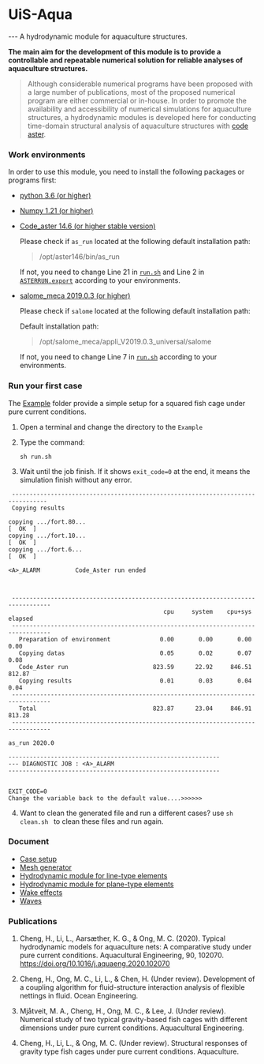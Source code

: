 # UiS-Aqua
--- A hydrodynamic module for aquaculture structures.

**The main aim for the development of this module is to provide a controllable and repeatable numerical solution for reliable analyses of aquaculture structures.** 


> Although considerable numerical programs have been proposed with a large number of publications, most of the proposed numerical program are either  commercial or in-house. In order to promote the availability  and accessibility of numerical simulations for aquaculture structures, a hydrodynamic modules is developed here for conducting time-domain structural analysis of aquaculture structures with [code aster](https://www.code-aster.org/V2/spip.php?rubrique2). 



### Work environments

In order to use this module, you need to install the following packages or programs first:

* [python 3.6 (or higher)](https://www.python.org/)

* [Numpy 1.21 (or higher)](https://numpy.org/)

* [Code_aster 14.6 (or higher stable version)](https://www.code-aster.org/spip.php?article272)

  Please check if `as_run` located at the following default installation path:

  > /opt/aster146/bin/as_run

  If not, you need to change Line 21 in [`run.sh`](./Example/run.sh) and Line 2 in [`ASTERRUN.export`](./Example/asterinput/ASTERRUN.export) according to your environments.

* [salome_meca 2019.0.3 (or higher)](https://www.code-aster.org/spip.php?article303)

  Please check if `salome` located at the following default installation path:

  Default installation path:

  > /opt/salome_meca/appli_V2019.0.3_universal/salome

  If not, you need to change Line 7 in [`run.sh`](./Example/run.sh) according to your environments.



### Run your first case

The [Example](./Example/README.MD) folder provide a simple setup for a squared fish cage under pure current conditions. 

1. Open a terminal and change the directory to the `Example`

2. Type the command:

   ``` shell
   sh run.sh
   ```

3. Wait until the job finish. If it shows `exit_code=0` at the end, it means the simulation finish without any error.

```shell
 --------------------------------------------------------------------------------
 Copying results

copying .../fort.80...                                                  [  OK  ]
copying .../fort.10...                                                  [  OK  ]
copying .../fort.6...                                                   [  OK  ]

<A>_ALARM          Code_Aster run ended


 
 ---------------------------------------------------------------------------------
                                            cpu     system    cpu+sys    elapsed
 ---------------------------------------------------------------------------------
   Preparation of environment              0.00       0.00       0.00       0.00
   Copying datas                           0.05       0.02       0.07       0.08
   Code_Aster run                        823.59      22.92     846.51     812.87
   Copying results                         0.01       0.03       0.04       0.04
 ---------------------------------------------------------------------------------
   Total                                 823.87      23.04     846.91     813.28
 ---------------------------------------------------------------------------------

as_run 2020.0

------------------------------------------------------------
--- DIAGNOSTIC JOB : <A>_ALARM
------------------------------------------------------------


EXIT_CODE=0
Change the variable back to the default value....>>>>>>

```

4. Want to clean the generated file and run a different cases? use `sh clean.sh ` to clean these files and run again. 

   

### Document

* [Case setup](./doc/demon.md)
* [Mesh generator](./doc/mesh.md)
* [Hydrodynamic module for line-type elements](doc/1d_hydro.md)
* [Hydrodynamic module for plane-type elements](doc/2d_hydro.md)
* [Wake effects](doc/wakeEffect.md)
* [Waves](doc/waves.md)

### Publications 

  1. Cheng, H., Li, L., Aarsæther, K. G., & Ong, M. C. (2020). Typical hydrodynamic models for aquaculture nets: A comparative study under pure current conditions. Aquacultural Engineering, 90, 102070. https://doi.org/10.1016/j.aquaeng.2020.102070

  2. Cheng, H., Ong, M. C., Li, L., & Chen, H. (Under review). Development of a coupling algorithm for fluid-structure interaction analysis of flexible nettings in fluid. Ocean Engineering.

  3. Mjåtveit, M. A., Cheng, H., Ong, M. C., & Lee, J. (Under review). Numerical study of two typical gravity-based fish cages with different dimensions under pure current conditions. Aquacultural Engineering.

  4. Cheng, H., Li, L., & Ong, M. C. (Under review). Structural responses of gravity type fish cages under pure current conditions. Aquaculture.

